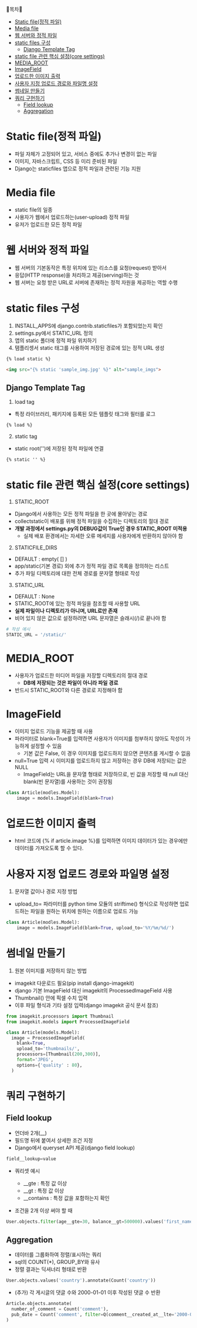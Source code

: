 🔔목차🔔

- [Static file(정적 파일)](#static-file정적-파일)
- [Media file](#media-file)
- [웹 서버와 정적 파일](#웹-서버와-정적-파일)
- [static files 구성](#static-files-구성)
  - [Django Template Tag](#django-template-tag)
- [static file 관련 핵심 설정(core settings)](#static-file-관련-핵심-설정core-settings)
- [MEDIA_ROOT](#media_root)
- [ImageField](#imagefield)
- [업로드한 이미지 출력](#업로드한-이미지-출력)
- [사용자 지정 업로드 경로와 파일명 설정](#사용자-지정-업로드-경로와-파일명-설정)
- [썸네일 만들기](#썸네일-만들기)
- [쿼리 구현하기](#쿼리-구현하기)
  - [Field lookup](#field-lookup)
  - [Aggregation](#aggregation)


# Static file(정적 파일)

- 파일 자체가 고정되어 있고, 서비스 중에도 추가나 변경이 없는 파일
- 이미지, 자바스크립트, CSS 등 미리 준비된 파일
- Django는 staticfiles 앱으로 정적 파일과 관련된 기능 지원

# Media file

- static file의 일종
- 사용자가 웹에서 업로드하는(user-upload) 정적 파일
- 유저가 업로드한 모든 정적 파일

# 웹 서버와 정적 파일

- 웹 서버의 기본동작은 특정 위치에 있는 리소스를 요청(request) 받아서 
- 응답(HTTP response)을 처리하고 제공(serving)하는 것
- 웹 서버는 요청 받은 URL로 서버에 존재하는 정적 자원을 제공하는 역할 수행

# static files 구성

1. INSTALL_APPS에 django.contrib.staticfiles가 포함되었는지 확인
2. settings.py에서 STATIC_URL 정의
3. 앱의 static 폴더에 정적 파일 위치하기
4. 탬플리셍서 static 태그를 사용하여 저장된 경로에 있는 정적 URL 생성

```html
{% load static %}

<img src="{% static 'sample_img.jpg' %}" alt="sample_imgs">
```

## Django Template Tag

1. load tag

- 특정 라이브러리, 패키지에 등록된 모든 템플릿 태그와 필터를 로그

```html
{% load %}
```

2. static tag

- static root('')에 저장된 정적 파일에 연결

```html
{% static '' %}
```

# static file 관련 핵심 설정(core settings)

1. STATIC_ROOT

- Django에서 사용하는 모든 정적 파일을 한 곳에 몰아넣는 경로
- collectstatic이 배포를 위해 정적 파일을 수집하는 디렉토리의 절대 경로
- **개발 과정에서 settings.py의 DEBUG값이 True인 경우 STATIC_ROOT 미적용**
  - 실제 배포 환경에서는 자세한 오류 메세지를 사용자에게 반환하지 않아야 함

2. STATICFILE_DIRS

- DEFAULT : empty( [] )
- app/static(기본 경로) 외에 추가 정적 파일 경로 목록을 정의하는 리스트
- 추가 파일 디렉토리에 대한 전체 경로를 문자열 형태로 작성

3. STATIC_URL

- DEFAULT : None
- STATIC_ROOT에 있는 정적 파일을 참조할 때 사용할 URL
- **실제 파일이나 디렉토리가 아니며, URL로만 존재**
- 비어 있지 않은 값으로 설정하려면 URL 문자열은 슬래시(/)로 끝나야 함

```python
# 작성 예시
STATIC_URL = '/static/'
```

# MEDIA_ROOT

- 사용자가 업로드한 미디어 파일을 저장할 디렉토리의 절대 경로
  - **DB에 저장되는 것은 파일이 아니라 파일 경로**
- 반드시 STATIC_ROOT와 다른 경로로 지정해야 함

# ImageField

- 이미지 업로드 기능을 제공할 때 사용
- 파라미터로 blank=True를 입력하면 사용자가 이미지를 첨부하지 않아도 작성이 가능하게 설정할 수 있음
  - 기본 값은 False, 이 경우 이미지를 업로드하지 않으면 콘텐츠를 게시할 수 없음
- null=True 입력 시 이미지를 업로드하지 않고 저장하는 경우 DB에 저장되는 값은 NULL
  - ImageField는 URL을 문자열 형태로 저장하므로, 빈 값을 저장할 때 null 대신 blank(빈 문자열)를 사용하는 것이 권장됨 

```python
class Article(modles.Model):
    image = models.ImageField(blank=True)
```

# 업로드한 이미지 출력

- html 코드에 {% if article.image %}를 입력하면 이미지 데이터가 있는 경우에만 데이터를 가져오도록 할 수 있다.

# 사용자 지정 업로드 경로와 파일명 설정

1. 문자열 값이나 경로 지정 방법

- upload_to= 파라미터를 python time 모듈의 striftime() 형식으로 작성하면 업로드하는 파일을 원하는 위치에 원하는 이름으로 업로드 가능

```python
class Article(modles.Model):
    image = models.ImageField(blank=True, upload_to='%Y/%m/%d/')
```

# 썸네일 만들기

1. 원본 이미지를 저장하지 않는 방법

- imagekit 다운로드 필요(pip install django-imagekit)
- django 기본 ImageField 대신 imagekit의 ProcessedImageField 사용
- Thumbnail() 안에 픽셀 수치 입력
- 이후 파일 형식과 기타 설정 입력(django imagekit 공식 문서 참조)

```python
from imagekit.processors import Thumbnail
from imagekit.models import ProcessedImageField

class Article(models.Model):
  image = ProcessedImageField(
    blank=True,
    upload_to='thumbnails/',
    processors=[Thumbnail(200,300)],
    format='JPEG',
    options={'quality' : 80},
  )
```

# 쿼리 구현하기

## Field lookup

- 언더바 2개(__)
- 필드명 뒤에 붙여서 상세한 조건 지정
- Django에서 queryset API 제공(django field lookup)

```python
field__lookup=value
```

- 쿼리셋 예시
  - __gte : 특정 값 이상
  - __gt : 특정 값 이상
  - __contains : 특정 값을 포함하는지 확인

- 조건을 2개 이상 써야 할 때

```python
User.objects.filter(age__gte=30, balance__gt=500000).values('first_name', 'age', 'balance')
```

## Aggregation

- 데이터를 그룹화하여 정렬/표시하는 쿼리
- sql의 COUNT(*), GROUP_BY와 유사
- 정렬 결과는 딕셔너리 형태로 반환

```python
User.objects.values('country').annotate(Count('country'))
```

- (추가) 각 게시글의 댓글 수와 2000-01-01 이후 작성된 댓글 수 반환

```python
Article.objects.annotate(
  number_of_comment = Count('comment'),
  pub_date = Count('comment', filter=Q(comment__created_at__lte='2000-01-01')),
)
```